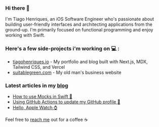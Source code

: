 ### Hi there 👋

<!--
**henriquestiagoo/henriquestiagoo** is a ✨ _special_ ✨ repository because its `README.md` (this file) appears on your GitHub profile.

Here are some ideas to get you started:

- 🔭 I’m currently working on ...
- 🌱 I’m currently learning ...
- 👯 I’m looking to collaborate on ...
- 🤔 I’m looking for help with ...
- 💬 Ask me about ...
- 📫 How to reach me: ...
- 😄 Pronouns: ...
- ⚡ Fun fact: ...
-->

I'm Tiago Henriques, an iOS Software Engineer who's passionate about building user-friendly interfaces and architecting applications from the ground-up. I'm primarily focused on functional programming and enjoy working with Swift.

### Here's a few side-projects i'm working on 💻 :

* [tiagohenriques.io](https://tiagohenriques.vercel.app) - My portfolio and blog built with Next.js, MDX, Tailwind CSS, and Vercel
* [suitablegreen.com](https://suitablegreen.com) - My old man's business website

### Latest articles in my [blog](https://tiagohenriques.vercel.app/)
* [How to use Mocks in Swift 🚧](https://tiagohenriques.vercel.app/blog/how-to-use-mocks-in-swift)
* [Using GitHub Actions to update my GitHub profile 🤖](https://tiagohenriques.vercel.app/blog/using-github-actions-to-update-my-github-profile)
* [Hello, Apple Watch ⌚](https://tiagohenriques.vercel.app/blog/watchos-healthkit-app)

Feel free to [reach me](mailto:th.tk@hotmail.com) out for a coffee ☕
